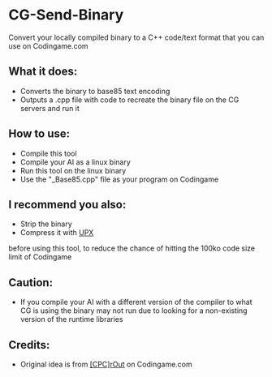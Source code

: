 # CG-Send-Binary
Convert your locally compiled binary to a C++ code/text format that you can use on Codingame.com

## What it does:
* Converts the binary to base85 text encoding
* Outputs a .cpp file with code to recreate the binary file on the CG servers and run it

## How to use:
* Compile this tool 
* Compile your AI as a linux binary
* Run this tool on the linux binary
* Use the "_Base85.cpp" file as your program on Codingame

## I recommend you also:
* Strip the binary
* Compress it with [UPX](https://upx.github.io/)

before using this tool, to reduce the chance of hitting the 100ko code size limit of Codingame

## Caution:
* If you compile your AI with a different version of the compiler to what CG is using the binary may not run due to looking for a non-existing version of the runtime libraries

## Credits:
* Original idea is from [[CPC]rOut](https://www.codingame.com/forum/t/neural-network-ressources/1667/17) on Codingame.com
